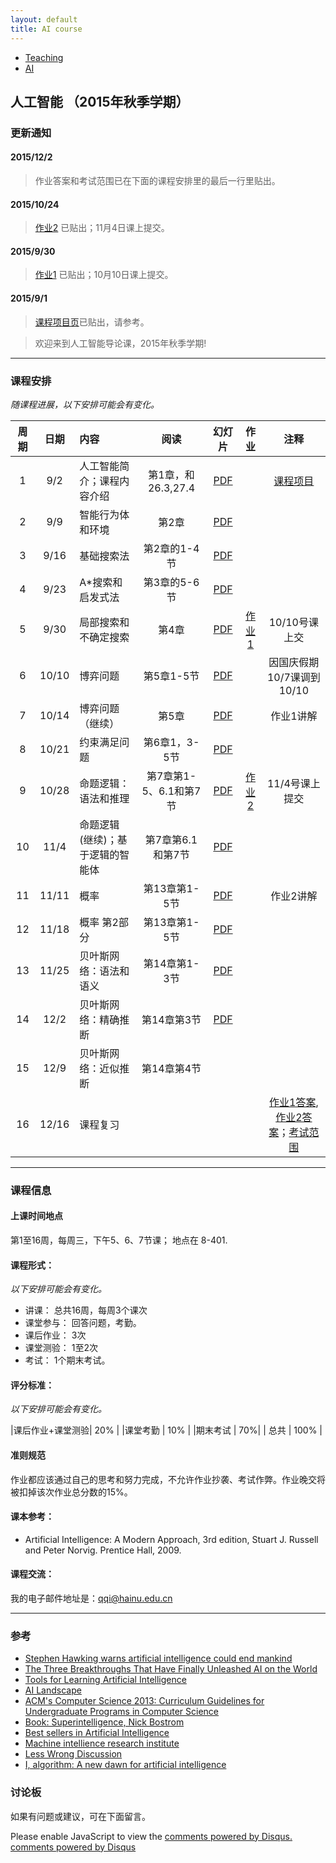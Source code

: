 ```yaml
---
layout: default
title: AI course
---
```


<ul class="breadcrumb">
<li><a href="/teaching/">Teaching</a> <span class="divider"></span></li>
<li><a href="/teaching/AI/">AI</a> <span class="divider"></span></li> 
</ul>

## 人工智能 （2015年秋季学期）

### 更新通知

#### 2015/12/2

> 作业答案和考试范围已在下面的课程安排里的最后一行里贴出。

#### 2015/10/24

> [作业2](HW2.pdf) 已贴出；11月4日课上提交。

#### 2015/9/30

> [作业1](HW1.pdf) 已贴出；10月10日课上提交。

#### 2015/9/1

> [课程项目页](project/)已贴出，请参考。

> 欢迎来到人工智能导论课，2015年秋季学期!

------

### 课程安排
*随课程进展，以下安排可能会有变化。*

| 周期       |日期      |  内容    | 阅读 |幻灯片  |作业     |  注释    |
|:---------:|:-------:|:---------|:--------:|:------:|:------:|:--------:|
|  1      | 9/2   | 人工智能简介；课程内容介绍    | 第1章，和26.3,27.4 | [PDF](lecture01.pdf) |     |  [课程项目](project/)          |
|  2      | 9/9  | 智能行为体和环境   | 第2章 | [PDF](lecture02.pdf)  |    |   |
|  3      | 9/16  | 基础搜索法 | 第2章的1-4节  | [PDF](lecture03.pdf)   |   |   |
|  4      | 9/23  | A*搜索和启发式法  | 第3章的5-6节 |[PDF](lecture04.pdf)  |    |   |
|  5      | 9/30  | 局部搜索和不确定搜索    |第4章  |[PDF](lecture05.pdf)    | [作业1](HW1.pdf)   | 10/10号课上交  |
|  6      | 10/10  | 博弈问题      |第5章1-5节  | [PDF](lecture06.pdf)    |   |因国庆假期10/7课调到10/10  |
|  7      | 10/14 | 博弈问题（继续）  | 第5章  |[PDF](lecture07.pdf)   |   |作业1讲解 |
|  8      | 10/21 | 约束满足问题   | 第6章1，3-5节  |[PDF](lecture08.pdf) |   | |
|  9      | 10/28  | 命题逻辑：语法和推理        |第7章第1-5、6.1和第7节   | [PDF](lecture09.pdf)  | [作业2](HW2.pdf)  |11/4号课上提交 |
|  10     | 11/4 | 命题逻辑(继续)；基于逻辑的智能体    |第7章第6.1和第7节   |[PDF](lecture10.pdf)  |   | |
|  11     | 11/11 | 概率   |第13章第1-5节   |[PDF](lecture11.pdf)  |   |作业2讲解|
|  12     | 11/18 | 概率 第2部分        | 第13章第1-5节  |[PDF](lecture12.pdf)  |   | |
|  13     | 11/25  | 贝叶斯网络：语法和语义 | 第14章第1-3节  |[PDF](lecture13.pdf)   |   | |
|  14     | 12/2  | 贝叶斯网络：精确推断   |第14章第3节   |[PDF](lecture14.pdf)   |   | |
|  15     | 12/9 | 贝叶斯网络：近似推断 |第14章第4节   |    |   | |
|  16     | 12/16 | 课程复习                  |   |   |   | [作业1答案](HW1_solution_publish.pdf),[作业2答案](HW2_solution_publish.pdf)；[考试范围](final_covers.pdf)  |


------

### 课程信息

#### 上课时间地点
第1至16周，每周三，下午5、6、7节课； 地点在 8-401.

#### 课程形式：
*以下安排可能会有变化。*

  - 讲课： 总共16周，每周3个课次
  - 课堂参与： 回答问题，考勤。
  - 课后作业：  3次
  - 课堂测验： 1至2次
  - 考试： 1个期末考试。

#### 评分标准：
*以下安排可能会有变化。*

|课后作业+课堂测验| 20% |
|课堂考勤 | 10% |
|期末考试 | 70%| 
| 总共 | 100% |
  
#### 准则规范
作业都应该通过自己的思考和努力完成，不允许作业抄袭、考试作弊。作业晚交将被扣掉该次作业总分数的15%。

#### 课本参考：
  - Artificial Intelligence: A Modern Approach, 3rd edition, Stuart J. Russell and Peter Norvig. Prentice Hall, 2009.
  
#### 课程交流：
我的电子邮件地址是：qqi@hainu.edu.cn


------

### 参考

- [Stephen Hawking warns artificial intelligence could end mankind](http://www.bbc.com/news/technology-30290540)
- [The Three Breakthroughs That Have Finally Unleashed AI on the World](http://www.wired.com/2014/10/future-of-artificial-intelligence)
- [Tools for Learning Artificial Intelligence](http://www.aispace.org/index.shtml)
- [AI Landscape](http://www.aaai.org/AILandscape)
- [ACM's Computer Science 2013: Curriculum Guidelines for Undergraduate Programs in Computer Science](http://www.acm.org/education/CS2013-final-report.pdf)
- [Book: Superintelligence, Nick Bostrom](http://www.amazon.com/gp/product/0199678111?tag=viglink20784-20&pldnSite=1)
- [Best sellers in Artificial Intelligence](http://www.amazon.com/gp/bestsellers/books/491300/ref=zg_b_bs_491300_1)
- [Machine intellience research institute](http://intelligence.org)
- [Less Wrong Discussion](http://lesswrong.com/r/discussion/)
- [I, algorithm: A new dawn for artificial intelligence](http://www.cs.washington.edu/news/TheNewAI_NewScientist.pdf)


### 讨论板
如果有问题或建议，可在下面留言。

<div id="disqus_thread"></div>
<script type="text/javascript">
/* * * CONFIGURATION VARIABLES: EDIT BEFORE PASTING INTO YOUR WEBPAGE * * */
var disqus_shortname = 'hrsq'; // required: replace example with your forum shortname

/* * * DON'T EDIT BELOW THIS LINE * * */
(function() {
var dsq = document.createElement('script'); dsq.type = 'text/javascript'; dsq.async = true;
dsq.src = '//' + disqus_shortname + '.disqus.com/embed.js';
(document.getElementsByTagName('head')[0] || document.getElementsByTagName('body')[0]).appendChild(dsq);
})();
</script>
<noscript>Please enable JavaScript to view the <a href="http://disqus.com/?ref_noscript">comments powered by Disqus.</a></noscript>
<a href="http://disqus.com" class="dsq-brlink">comments powered by <span class="logo-disqus">Disqus</span></a>


